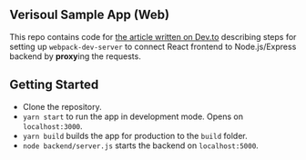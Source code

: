 ## Verisoul Sample App (Web)

This repo contains code for [the article written on Dev.to](https://dev.to/sanamumtaz/webpack-dev-server-setting-up-proxy-59bk) describing steps for setting up `webpack-dev-server` to connect React frontend to Node.js/Express backend by **proxy**ing the requests.

## Getting Started

- Clone the repository.
- `yarn start` to run the app in development mode. Opens on `localhost:3000`.
- `yarn build` builds the app for production to the `build` folder.
- `node backend/server.js` starts the backend on `localhost:5000`.
